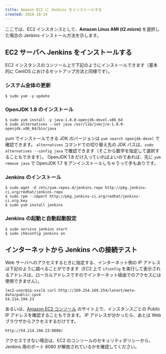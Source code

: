```yaml
---
title: Amazon EC2 に Jenkins をインストールする
created: 2016-10-14
---
```


ここでは、EC2 インスタンスとして、**Amazon Linux AMI (t2.micro)** を選択した場合の Jenkins インストール方法を示します。

EC2 サーバへ Jenkins をインストールする
----

EC2 インスタンスのコンソール上で下記のようにインストールできます（基本的に CentOS におけるセットアップ方法と同様です）。

### システム全体の更新

```
$ sudo yum -y update
```

### OpenJDK 1.8 のインストール

```
$ sudo yum install -y java-1.8.0-openjdk-devel.x86_64
$ sudo alternatives --set java /usr/lib/jvm/jre-1.8.0-openjdk.x86_64/bin/java
```

yum でインストールできる JDK のバージョンは `yum search openjdk-devel` で確認できます。
`alternatives` コマンドでの切り替え先の JDK パスは、`sudo alternatives --config java` で確認できます（そこから数字を指定して選択することもできます）。
OpenJDK 1.8 だけ入っていればよいのであれば、先に `yum remove java` で OpenJDK 1.7 をアンインストールしちゃうって手もありです。

### Jenkins のインストール

```
$ sudo wget -O /etc/yum.repos.d/jenkins.repo http://pkg.jenkins-ci.org/redhat/jenkins.repo
$ sudo rpm --import http://pkg.jenkins-ci.org/redhat/jenkins-ci.org.key
$ sudo yum install jenkins
```

### Jenkins の起動と自動起動設定

```
$ sudo service jenkins start
$ sudo chkconfig jenkins on
```

インターネットから Jenkins への接続テスト
----

Web サーバへのアクセスするときに指定する、インターネット側の IP アドレスは下記のように調べることができます（EC2 上で `ifconfig` を実行して表示されるアドレスは、ローカルアドレスですのでインターネット経由でのアクセスには使用できません）。

```
[ec2-user@ip-xxx]$ curl http://169.254.169.254/latest/meta-data/public-ipv4
54.214.194.23
```

あるいは、[Amazon EC2 コンソール](https://console.aws.amazon.com/ec2/) のサイト上で、インスタンスごとの Public IP アドレスを確認することもできます。
IP アドレスが分かったら、あとは Web ブラウザからアクセスするだけです。

```
http://54.214.194.23:8080/
```

アクセスできない場合は、EC2 のコンソールのセキュリティポリシーから、Jenkins 用のポート 8080 が解放されているかを確認してください。

